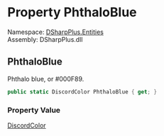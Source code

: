 # Property PhthaloBlue

Namespace: [DSharpPlus.Entities](DSharpPlus.Entities.md)  
Assembly: DSharpPlus.dll

## <a id="DSharpPlus_Entities_DiscordColor_PhthaloBlue"></a>PhthaloBlue

Phthalo blue, or #000F89.

```csharp
public static DiscordColor PhthaloBlue { get; }
```

### Property Value

[DiscordColor](DSharpPlus.Entities.DiscordColor.md)

